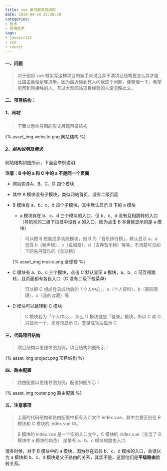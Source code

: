 ```yaml
---
title: vue 单页面项目结构
date: 2019-04-28 22:30:39
categories:
- 技术
- 前端技术
tags:
- javascript
- vue
- router
---
```


#### 一、问题

> 对于刚用 vue 框架写这种项目的新手来说会弄不清项目结构要怎么弄才能让路由条理足够清晰。因为最近碰到有人问我这个问题，便整理一下，希望能帮到刚接触的人。有过大型网站项目经验的人请忽略此文。

#### 二、项目结构：

##### 1、网站

> 下面以思维导图的形式展现目录结构

{% asset_img website.png 网站结构 %}

##### 2、结构说明及需求

网站结构如图所示，下面会举例说明

**注意：B 中的 a 和 C 中的 a 不是同一个页面**

- 网站包含A、B、C、D 四个模块

- 其中 A 模块没有子模块，类似网站首页，没有二级页面

- B 模块有 a、b、c、d 四个子模块，其中默认显示 B 下的 a 模块

  - a 模块存在 b、c、d 三个模块的入口，但 b、c、d 没有互相跳转的入口（导航栏的二级下拉框中没有 a 的入口，因为点击 B 本身就显示的是 a 模块）

  > 可以把 B 想象成多功能模块，如 B 为「音乐排行榜」，默认显示 a，a 包含 b（新声榜）、c（说唱榜）、d（古典音乐榜）等等。不清楚可见如下网易月音乐的《全球榜》

  {% asset_img music.png 全球榜 %}

- C 模块有 a、b、c 三个模块，点击 C 默认显示 a 模块，a、b、c 可互相跳转，且页面都有各自入口（C 没有二级下拉菜单）

  > 可以把 C 想成登录成功后的「个人中心」，a（个人资料）、b（密码管理）、c（我的收藏）等

- D 模块可以跳转到 C 模块

  > C 模块若为「个人中心」，那么 D 模块就是「登录」模块，所以 C 和 D 只显示一个，未登录显示 D，登录成功后显示 C

#### 三、代码项目结构

> 项目结构以思维导图为例，项目结构如图所示：

{% asset_img project.png 项目结构 %}

#### 四、路由配置

> 路由配置以思维导图为例，配置如图所示：

{% asset_img router.png 路由配置 %}

#### 五、注意事项

> 上面的代码结构和路由配置中都有入口文件 index.vue，其中主要区别在 B 模块和 C 模块的 index.vue 中。
>
> B 模块的 index.vue 是一个空的入口文件，C 模块的 index.vue（充当了 B 模块中 a 模块的角色） 是带有 a、b、c 模块的路由入口

很多时候，对于 B 模块中的 a 模块，因为存在去往 b、c、d 模块的入口，会误以为 a 模块和 b、c、d 模块是父子路由的关系，其实不是，这里他们是**平级路由**跳转关系。